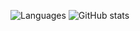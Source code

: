 ![Languages](https://github-readme-stats-blush-psi.vercel.app/api/top-langs/?username=Trajko00&count_private=true&hide=javascript,html,python)
![GitHub stats](https://github-readme-stats-blush-psi.vercel.app/api?username=Trajko00&count_private=true&show_icons=true&theme=tokyonight)
